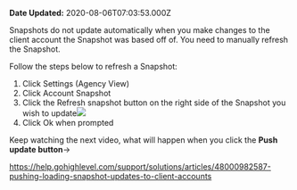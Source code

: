 **Date Updated:** 2020-08-06T07:03:53.000Z

Snapshots do not update automatically when you make changes to the client account the Snapshot was based off of. You need to manually refresh the Snapshot.

Follow the steps below to refresh a Snapshot:

1. Click Settings (Agency View)
2. Click Account Snapshot
3. Click the Refresh snapshot button on the right side of the Snapshot you wish to update![](https://cdn.filestackcontent.com/PARcXDfyQHejNLK8F67w)
4. Click Ok when prompted

  
Keep watching the next video, what will happen when you click the **Push update button**\->

<https://help.gohighlevel.com/support/solutions/articles/48000982587-pushing-loading-snapshot-updates-to-client-accounts>